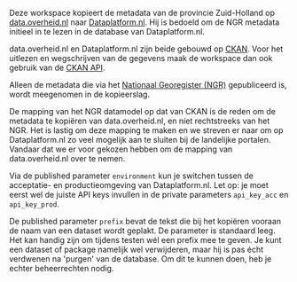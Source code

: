 Deze workspace kopieert de metadata van de provincie Zuid-Holland op [data.overheid.nl](http://data.overheid.nl) naar [Dataplatform.nl](http:/zuid-holland.dataplatform.nl). Hij is bedoeld om de NGR metadata initieel in te lezen in de database van Dataplatform.nl.

data.overheid.nl en Dataplatform.nl zijn beide gebouwd op [CKAN](https://nl.wikipedia.org/wiki/CKAN). Voor het uitlezen en wegschrijven van de gegevens maak de workspace dan ook gebruik van de [CKAN API](https://docs.ckan.org/en/2.8/api/). 

Alleen de metadata die via het [Nationaal Georegister (NGR)](http://www.nationaalgeoregister.nl) gepubliceerd is, wordt meegenomen in de kopieerslag.

De mapping van het NGR datamodel op dat van CKAN is de reden om de metadata te kopiëren van data.overheid.nl, en níet rechtstreeks van het NGR. Het is lastig om deze mapping te maken en we streven er naar om op Dataplatform.nl zo veel mogelijk aan te sluiten bij de landelijke portalen. Vandaar dat we er voor gekozen hebben om de mapping van data.overheid.nl over te nemen.

Via de published parameter `environment` kun je switchen tussen de acceptatie- en productieomgeving van Dataplatform.nl. Let op: je moet eerst wel de juiste API keys invullen in de private parameters `api_key_acc` en `api_key_prod`.

De published parameter `prefix` bevat de tekst die bij het kopiëren vooraan de naam van een dataset wordt geplakt. De parameter is standaard leeg. Het kan handig zijn om tijdens testen wél een prefix mee te geven. Je kunt een dataset of package namelijk wel verwijderen, maar hij is pas écht verdwenen na 'purgen' van de database. Om dit te kunnen doen, heb je echter beheerrechten nodig.